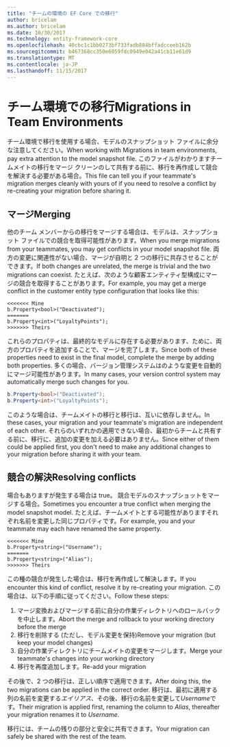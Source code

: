 ```yaml
---
title: "チームの環境の EF Core での移行"
author: bricelam
ms.author: bricelam
ms.date: 10/30/2017
ms.technology: entity-framework-core
ms.openlocfilehash: 40cbc1c1bb0273bf733fadb884bffadcceeb162b
ms.sourcegitcommit: b467368cc350e6059fdc0949e042a41cb11e61d9
ms.translationtype: MT
ms.contentlocale: ja-JP
ms.lasthandoff: 11/15/2017
---
```

<a name="migrations-in-team-environments"></a><span data-ttu-id="e88e5-102">チーム環境での移行</span><span class="sxs-lookup"><span data-stu-id="e88e5-102">Migrations in Team Environments</span></span>
===============================
<span data-ttu-id="e88e5-103">チーム環境で移行を使用する場合、モデルのスナップショット ファイルに余分な注意してください。</span><span class="sxs-lookup"><span data-stu-id="e88e5-103">When working with Migrations in team environments, pay extra attention to the model snapshot file.</span></span> <span data-ttu-id="e88e5-104">このファイルがわかりますチームメイトの移行をマージ クリーンのして共有する前に、移行を再作成して競合を解決する必要がある場合。</span><span class="sxs-lookup"><span data-stu-id="e88e5-104">This file can tell you if your teammate's migration merges cleanly with yours of if you need to resolve a conflict by re-creating your migration before sharing it.</span></span>

<a name="merging"></a><span data-ttu-id="e88e5-105">マージ</span><span class="sxs-lookup"><span data-stu-id="e88e5-105">Merging</span></span>
-------
<span data-ttu-id="e88e5-106">他のチーム メンバーからの移行をマージする場合は、モデルは、スナップショット ファイルでの競合を取得可能性があります。</span><span class="sxs-lookup"><span data-stu-id="e88e5-106">When you merge migrations from your teammates, you may get conflicts in your model snapshot file.</span></span> <span data-ttu-id="e88e5-107">両方の変更に関連性がない場合、マージが自明と 2 つの移行に共存させることができます。</span><span class="sxs-lookup"><span data-stu-id="e88e5-107">If both changes are unrelated, the merge is trivial and the two migrations can coexist.</span></span> <span data-ttu-id="e88e5-108">たとえば、次のような顧客エンティティ型構成にマージの競合を取得することがあります。</span><span class="sxs-lookup"><span data-stu-id="e88e5-108">For example, you may get a merge conflict in the customer entity type configuration that looks like this:</span></span>

    <<<<<<< Mine
    b.Property<bool>("Deactivated");
    =======
    b.Property<int>("LoyaltyPoints");
    >>>>>>> Theirs

<span data-ttu-id="e88e5-109">これらのプロパティは、最終的なモデルに存在する必要があります、ために、両方のプロパティを追加することで、マージを完了します。</span><span class="sxs-lookup"><span data-stu-id="e88e5-109">Since both of these properties need to exist in the final model, complete the merge by adding both properties.</span></span> <span data-ttu-id="e88e5-110">多くの場合、バージョン管理システムはのような変更を自動的にマージ可能性があります。</span><span class="sxs-lookup"><span data-stu-id="e88e5-110">In many cases, your version control system may automatically merge such changes for you.</span></span>

``` csharp
b.Property<bool>("Deactivated");
b.Property<int>("LoyaltyPoints");
```

<span data-ttu-id="e88e5-111">このような場合は、チームメイトの移行と移行は、互いに依存しません。</span><span class="sxs-lookup"><span data-stu-id="e88e5-111">In these cases, your migration and your teammate's migration are independent of each other.</span></span> <span data-ttu-id="e88e5-112">それらのいずれかの適用できない場合、最初からチームと共有する前に、移行に、追加の変更を加える必要はありません。</span><span class="sxs-lookup"><span data-stu-id="e88e5-112">Since either of them could be applied first, you don't need to make any additional changes to your migration before sharing it with your team.</span></span>

<a name="resolving-conflicts"></a><span data-ttu-id="e88e5-113">競合の解決</span><span class="sxs-lookup"><span data-stu-id="e88e5-113">Resolving conflicts</span></span>
-------------------
<span data-ttu-id="e88e5-114">場合もありますが発生する場合は true。 競合モデルのスナップショットをマージする場合。</span><span class="sxs-lookup"><span data-stu-id="e88e5-114">Sometimes you encounter a true conflict when merging the model snapshot model.</span></span> <span data-ttu-id="e88e5-115">たとえば、チームメイトとする可能性がありますそれぞれ名前を変更した同じプロパティです。</span><span class="sxs-lookup"><span data-stu-id="e88e5-115">For example, you and your teammate may each have renamed the same property.</span></span>

    <<<<<<< Mine
    b.Property<string>("Username");
    =======
    b.Property<string>("Alias");
    >>>>>>> Theirs

<span data-ttu-id="e88e5-116">この種の競合が発生した場合は、移行を再作成して解決します。</span><span class="sxs-lookup"><span data-stu-id="e88e5-116">If you encounter this kind of conflict, resolve it by re-creating your migration.</span></span> <span data-ttu-id="e88e5-117">この場合は、以下の手順に従ってください。</span><span class="sxs-lookup"><span data-stu-id="e88e5-117">Follow these steps:</span></span>

1. <span data-ttu-id="e88e5-118">マージ変換およびマージする前に自分の作業ディレクトリへのロールバックを中止します。</span><span class="sxs-lookup"><span data-stu-id="e88e5-118">Abort the merge and rollback to your working directory before the merge</span></span>
2. <span data-ttu-id="e88e5-119">移行を削除する (ただし、モデル変更を保持)</span><span class="sxs-lookup"><span data-stu-id="e88e5-119">Remove your migration (but keep your model changes)</span></span>
3. <span data-ttu-id="e88e5-120">自分の作業ディレクトリにチームメイトの変更をマージします。</span><span class="sxs-lookup"><span data-stu-id="e88e5-120">Merge your teammate's changes into your working directory</span></span>
4. <span data-ttu-id="e88e5-121">移行を再度追加します。</span><span class="sxs-lookup"><span data-stu-id="e88e5-121">Re-add your migration</span></span>

<span data-ttu-id="e88e5-122">その後で、2 つの移行は、正しい順序で適用できます。</span><span class="sxs-lookup"><span data-stu-id="e88e5-122">After doing this, the two migrations can be applied in the correct order.</span></span> <span data-ttu-id="e88e5-123">移行は、最初に適用する列の名前を変更する*エイリアス*、その後、移行の名前を変更して*Username*です。</span><span class="sxs-lookup"><span data-stu-id="e88e5-123">Their migration is applied first, renaming the column to *Alias*, thereafter your migration renames it to *Username*.</span></span>

<span data-ttu-id="e88e5-124">移行には、チームの残りの部分と安全に共有できます。</span><span class="sxs-lookup"><span data-stu-id="e88e5-124">Your migration can safely be shared with the rest of the team.</span></span>
